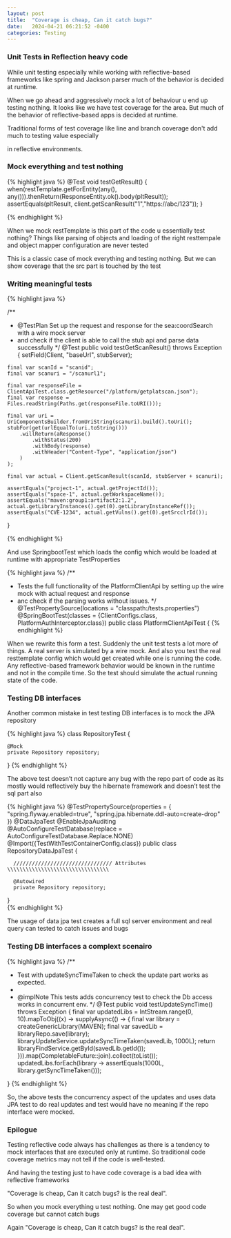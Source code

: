 ```yaml
---
layout: post
title:  "Coverage is cheap, Can it catch bugs?"
date:   2024-04-21 06:21:52 -0400
categories: Testing
---
```

### Unit Tests in Reflection heavy code

While unit testing especially while working with reflective-based frameworks like spring and Jackson parser much of the behavior is decided at runtime.

When we go ahead and aggressively mock a lot of behaviour u end up testing nothing. It looks like we have test coverage for the area.
But much of the behavior of reflective-based apps is decided at runtime.

Traditional forms of test coverage like line and branch coverage don't add much to testing value especially

in reflective environments.

### Mock everything and test nothing

{% highlight java %}
 @Test
    void testGetResult() {
        when(restTemplate.getForEntity(any(), any())).thenReturn(ResponseEntity.ok().body(pltResult));
        assertEquals(pltResult, client.getScanResult("1","https://abc/123"));
    }

{% endhighlight %}

When we mock restTemplate is this part of the code u essentially test nothing? Things like parsing of objects and loading of the right resttempale and object mapper configuration are never tested

This is a classic case of mock everything and testing nothing. But we can show coverage that the src part is touched by the test

### Writing meaningful tests

{% highlight java %}

/**
   * @TestPlan Set up the request and response for the sea:coordSearch with  a wire mock server
   * and check if the client is able to call the stub api and parse data successfully
   */
  @Test
  public void testGetScanResult() throws Exception {
    setField(Client, "baseUrl", stubServer);
  
    final var scanId = "scanid";
    final var scanuri = "/scanurl1";

    final var responseFile = ClientApiTest.class.getResource("/platform/getplatscan.json");
    final var response = Files.readString(Paths.get(responseFile.toURI()));

    final var uri = UriComponentsBuilder.fromUriString(scanuri).build().toUri();
    stubFor(get(urlEqualTo(uri.toString()))
        .willReturn(aResponse()
            .withStatus(200)
            .withBody(response)
            .withHeader("Content-Type", "application/json")
        )
    );

    final var actual = Client.getScanResult(scanId, stubServer + scanuri);

    assertEquals("project-1", actual.getProjectId());
    assertEquals("space-1", actual.getWorkspaceName());
    assertEquals("maven:group1:artifact2:1.2", actual.getLibraryInstances().get(0).getLibraryInstanceRef());
    assertEquals("CVE-1234", actual.getVulns().get(0).getSrcclrId());
  }

{% endhighlight %}


And use SpringbootTest which loads the config which would be loaded at runtime with appropriate TestProperties

{% highlight java %}
/**
 * Tests the full functionality of the PlatformClientApi by setting up the wire mock with actual request and response
 * anc check if the parsing works without issues.
 */
@TestPropertySource(locations = "classpath:/tests.properties")
@SpringBootTest(classes = {ClientConfigs.class, PlatformAuthInterceptor.class})
public class PlatformClientApiTest {
{% endhighlight %}


When we rewrite this form a test. Suddenly the unit test tests a lot more of things. A real server is simulated by a wire mock. And also you test the real resttemplate config which would get created while one is running the code. Any reflective-based framework behavior would be known in the runtime and not in the compile time. So the test should simulate the actual running state of the code.

### Testing DB interfaces 

Another common mistake in test testing DB interfaces is to mock the JPA repository

 
{% highlight java %}
 class RepositoryTest {
    

    @Mock
    private Repository repository;

}
{% endhighlight %}

 The above test doesn’t not capture any bug with the repo part of code as its mostly would reflectively buy the hibernate framework and doesn’t test the sql part also 

 
{% highlight java %}
@TestPropertySource(properties = {
        "spring.flyway.enabled=true",
        "spring.jpa.hibernate.ddl-auto=create-drop"
    })
    @DataJpaTest
    @EnableJpaAuditing
    @AutoConfigureTestDatabase(replace = AutoConfigureTestDatabase.Replace.NONE)
    @Import({TestWithTestContainerConfig.class})
    public class RepositoryDataJpaTest {

      //////////////////////////////// Attributes \\\\\\\\\\\\\\\\\\\\\\\\\\\\\\\\\

      @Autowired
      private Repository repository;

 }     
{% endhighlight %}

 The usage of data jpa test creates a full sql server environment and real query can tested to catch issues and bugs 

### Testing DB interfaces a complext scenairo
 
{% highlight java %}
 /**
   * Test with updateSyncTimeTaken to check the update part works as expected.
   *
   * @implNote This tests adds concurrency test to check the Db access works in concurrent env.
   */
  @Test
  public void testUpdateSyncTime() throws Exception {
    final var updatedLibs = IntStream.range(0, 10).mapToObj((x) -> supplyAsync(() -> {
      final var library = createGenericLibrary(MAVEN);
      final var savedLib = libraryRepo.save(library);
      libraryUpdateService.updateSyncTimeTaken(savedLib, 1000L);
      return libraryFindService.getById(savedLib.getId());
    })).map(CompletableFuture::join).collect(toList());
    updatedLibs.forEach(library -> assertEquals(1000L, library.getSyncTimeTaken()));

  }
{% endhighlight %}
 
So, the above tests the concurrency aspect of the updates and uses data JPA test to do real updates and test would have no meaning if the repo interface were mocked. 

### Epilogue

Testing reflective code always has challenges as there is a tendency to mock interfaces that are executed only at runtime. So traditional code coverage metrics may not tell if the code is well-tested.

And having the testing just to have code coverage is a bad idea with reflective frameworks

"Coverage is cheap, Can it catch bugs? is the real deal".

So when you mock everything u test nothing. One may get good code coverage but cannot catch bugs

Again "Coverage is cheap, Can it catch bugs? is the real deal".
